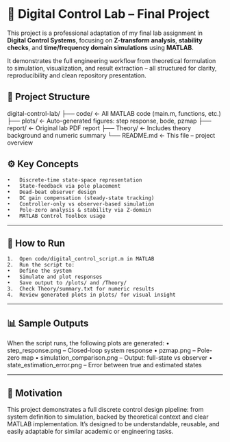 # 🔧 Digital Control Lab – Final Project
This project is a professional adaptation of my final lab assignment in **Digital Control Systems**, focusing on **Z-transform analysis**, **stability checks**, and **time/frequency domain simulations** using **MATLAB**.

It demonstrates the full engineering workflow from theoretical formulation to simulation, visualization, and result extraction – all structured for clarity, reproducibility and clean repository presentation.


## 📁 Project Structure

digital-control-lab/
├── code/            ← All MATLAB code (main.m, functions, etc.)
├── plots/           ← Auto-generated figures: step response, bode, pzmap
├── report/          ← Original lab PDF report
├── Theory/          ← Includes theory background and numeric summary
└── README.md        ← This file – project overview

## ⚙️ Key Concepts

	•	Discrete-time state-space representation
	•	State-feedback via pole placement
	•	Dead-beat observer design
	•	DC gain compensation (steady-state tracking)
	•	Controller-only vs observer-based simulation
	•	Pole-zero analysis & stability via Z-domain
	•	MATLAB Control Toolbox usage
---

## 🚀 How to Run

	1.	Open code/digital_control_script.m in MATLAB
	2.	Run the script to:
	•	Define the system
	•	Simulate and plot responses
	•	Save output to /plots/ and /Theory/
	3.	Check Theory/summary.txt for numeric results
	4.	Review generated plots in plots/ for visual insight

---

## 📊 Sample Outputs

When the script runs, the following plots are generated:
	•	step_response.png – Closed-loop system response
	•	pzmap.png – Pole-zero map
	•	simulation_comparison.png – Output: full-state vs observer
	•	state_estimation_error.png – Error between true and estimated states

---

## 🧠 Motivation

This project demonstrates a full discrete control design pipeline: from system definition to simulation,
backed by theoretical context and clear MATLAB implementation.
It’s designed to be understandable, reusable, and easily adaptable for similar academic or engineering tasks.
